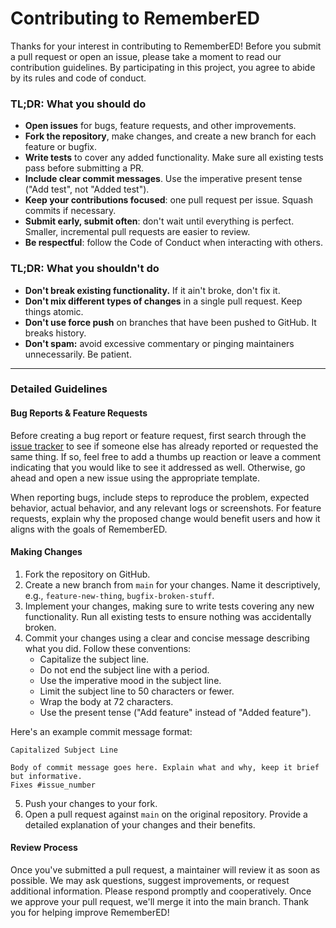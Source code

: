  # Contributing to RememberED

Thanks for your interest in contributing to RememberED! Before you submit a pull request or open an issue, please take a moment to read our contribution guidelines. By participating in this project, you agree to abide by its rules and code of conduct.

### TL;DR: What you should do

* **Open issues** for bugs, feature requests, and other improvements.
* **Fork the repository**, make changes, and create a new branch for each feature or bugfix.
* **Write tests** to cover any added functionality. Make sure all existing tests pass before submitting a PR.
* **Include clear commit messages**. Use the imperative present tense ("Add test", not "Added test").
* **Keep your contributions focused**: one pull request per issue. Squash commits if necessary.
* **Submit early, submit often**: don't wait until everything is perfect. Smaller, incremental pull requests are easier to review.
* **Be respectful**: follow the Code of Conduct when interacting with others.

### TL;DR: What you shouldn't do

* **Don't break existing functionality.** If it ain't broke, don't fix it.
* **Don't mix different types of changes** in a single pull request. Keep things atomic.
* **Don't use force push** on branches that have been pushed to GitHub. It breaks history.
* **Don't spam:** avoid excessive commentary or pinging maintainers unnecessarily. Be patient.

---

### Detailed Guidelines

#### Bug Reports & Feature Requests

Before creating a bug report or feature request, first search through the [issue tracker](https://github.com/LyubomirT/RememberED/issues) to see if someone else has already reported or requested the same thing. If so, feel free to add a thumbs up reaction or leave a comment indicating that you would like to see it addressed as well. Otherwise, go ahead and open a new issue using the appropriate template.

When reporting bugs, include steps to reproduce the problem, expected behavior, actual behavior, and any relevant logs or screenshots. For feature requests, explain why the proposed change would benefit users and how it aligns with the goals of RememberED.

#### Making Changes

1. Fork the repository on GitHub.
2. Create a new branch from `main` for your changes. Name it descriptively, e.g., `feature-new-thing`, `bugfix-broken-stuff`.
3. Implement your changes, making sure to write tests covering any new functionality. Run all existing tests to ensure nothing was accidentally broken.
4. Commit your changes using a clear and concise message describing what you did. Follow these conventions:
   - Capitalize the subject line.
   - Do not end the subject line with a period.
   - Use the imperative mood in the subject line.
   - Limit the subject line to 50 characters or fewer.
   - Wrap the body at 72 characters.
   - Use the present tense ("Add feature" instead of "Added feature").

Here's an example commit message format:
```vbnet
Capitalized Subject Line

Body of commit message goes here. Explain what and why, keep it brief but informative.
Fixes #issue_number
```
5. Push your changes to your fork.
6. Open a pull request against `main` on the original repository. Provide a detailed explanation of your changes and their benefits.

#### Review Process

Once you've submitted a pull request, a maintainer will review it as soon as possible. We may ask questions, suggest improvements, or request additional information. Please respond promptly and cooperatively. Once we approve your pull request, we'll merge it into the main branch. Thank you for helping improve RememberED!